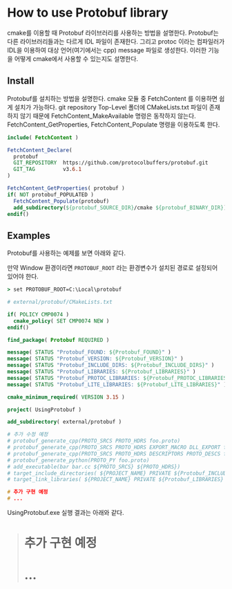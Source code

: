 # How to use Protobuf library

cmake를 이용할 때 Protobuf 라이브러리를 사용하는 방법을 설명한다. Protobuf는 다른 라이브러리들과는 다르게 IDL 파일이 존재한다. 그리고 protoc 이라는 컴파일러가 IDL을 이용하여 대상 언어(여기에서는 cpp) message 파일로 생성한다. 이러한 기능을 어떻게 cmake에서 사용할 수 있는지도 설명한다.

## Install

Protobuf를 설치하는 방법을 설명한다. cmake 모듈 중 FetchContent 를 이용하면 쉽게 설치가 가능하다. git repository Top-Level 폴더에 CMakeLists.txt 파일이 존재하지 않기 때문에 FetchContent_MakeAvailable 명령은 동작하지 않는다. FetchContent_GetProperties, FetchContent_Populate 명령을 이용하도록 한다.

```cmake
include( FetchContent )

FetchContent_Declare(
  protobuf
  GIT_REPOSITORY  https://github.com/protocolbuffers/protobuf.git
  GIT_TAG         v3.6.1
)

FetchContent_GetProperties( protobuf )
if( NOT protobuf_POPULATED )
  FetchContent_Populate(protobuf)
  add_subdirectory(${protobuf_SOURCE_DIR}/cmake ${protobuf_BINARY_DIR})
endif()
```

## Examples

Protobuf를 사용하는 예제를 보면 아래와 같다.

만약 Window 환경이라면 `PROTOBUF_ROOT` 라는 환경변수가 설치된 경로로 설정되어 있어야 한다.

```cmd
> set PROTOBUF_ROOT=C:\Local\protobuf
```

```cmake
# external/protobuf/CMakeLists.txt

if( POLICY CMP0074 )
  cmake_policy( SET CMP0074 NEW )
endif()

find_package( Protobuf REQUIRED )

message( STATUS "Protobuf_FOUND: ${Protobuf_FOUND}" )
message( STATUS "Protobuf_VERSION: ${Protobuf_VERSION}" )
message( STATUS "Protobuf_INCLUDE_DIRS: ${Protobuf_INCLUDE_DIRS}" )
message( STATUS "Protobuf_LIBRARIES: ${Protobuf_LIBRARIES}" )
message( STATUS "Protobuf_PROTOC_LIBRARIES: ${Protobuf_PROTOC_LIBRARIES}" )
message( STATUS "Protobuf_LITE_LIBRARIES: ${Protobuf_LITE_LIBRARIES}" )
```

```cmake
cmake_minimum_required( VERSION 3.15 )

project( UsingProtobuf )

add_subdirectory( external/protobuf )

# 추가 수정 예정
# protobuf_generate_cpp(PROTO_SRCS PROTO_HDRS foo.proto)
# protobuf_generate_cpp(PROTO_SRCS PROTO_HDRS EXPORT_MACRO DLL_EXPORT foo.proto)
# protobuf_generate_cpp(PROTO_SRCS PROTO_HDRS DESCRIPTORS PROTO_DESCS foo.proto)
# protobuf_generate_python(PROTO_PY foo.proto)
# add_executable(bar bar.cc ${PROTO_SRCS} ${PROTO_HDRS})
# target_include_directories( ${PROJECT_NAME} PRIVATE ${Protobuf_INCLUDE_DIRS} )
# target_link_libraries( ${PROJECT_NAME} PRIVATE ${Protobuf_LIBRARIES} )
```

```cpp
# 추가 구현 예정
# ...
```

UsingProtobuf.exe 실행 결과는 아래와 같다.

> # 추가 구현 예정  
> # ...  
